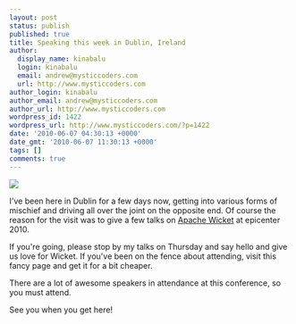 ```yaml
---
layout: post
status: publish
published: true
title: Speaking this week in Dublin, Ireland
author:
  display_name: kinabalu
  login: kinabalu
  email: andrew@mysticcoders.com
  url: http://www.mysticcoders.com
author_login: kinabalu
author_email: andrew@mysticcoders.com
author_url: http://www.mysticcoders.com
wordpress_id: 1422
wordpress_url: http://www.mysticcoders.com/?p=1422
date: '2010-06-07 04:30:13 +0000'
date_gmt: '2010-06-07 11:30:13 +0000'
tags: []
comments: true
---
```

<img src="http://www.mysticcoders.com/wp-content/uploads/2010/06/epicenter-logo.jpg" border="0" />

I've been here in Dublin for a few days now, getting into various forms of mischief and driving all over the joint on the opposite end.  Of course the reason for the visit was to give a few talks on <a href="http://wicket.apache.org" target="_blank">Apache Wicket</a> at epicenter 2010.

If you're going, please stop by my talks on Thursday and say hello and give us love for Wicket.  If you've been on the fence about attending, visit this fancy page and get it for a bit cheaper.

There are a lot of awesome speakers in attendance at this conference, so you must attend.

See you when you get here!

